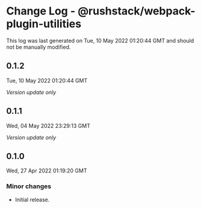 # Change Log - @rushstack/webpack-plugin-utilities

This log was last generated on Tue, 10 May 2022 01:20:44 GMT and should not be manually modified.

## 0.1.2
Tue, 10 May 2022 01:20:44 GMT

_Version update only_

## 0.1.1
Wed, 04 May 2022 23:29:13 GMT

_Version update only_

## 0.1.0
Wed, 27 Apr 2022 01:19:20 GMT

### Minor changes

- Initial release.

